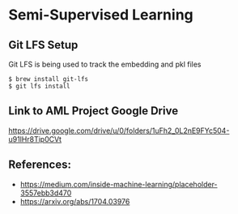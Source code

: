 # Semi-Supervised Learning

## Git LFS Setup
Git LFS is being used to track the embedding and pkl files

```
$ brew install git-lfs
$ git lfs install
```

## Link to AML Project Google Drive
https://drive.google.com/drive/u/0/folders/1uFh2_0L2nE9FYc504-u91lHr8Tip0CVt

## References:
* https://medium.com/inside-machine-learning/placeholder-3557ebb3d470
* https://arxiv.org/abs/1704.03976


